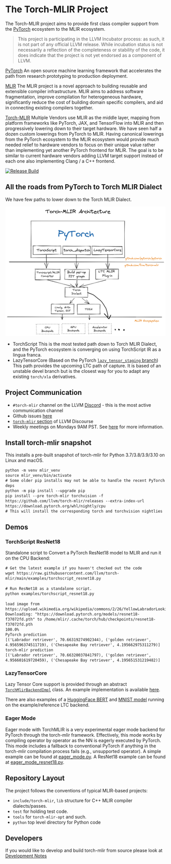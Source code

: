 # The Torch-MLIR Project 

The Torch-MLIR project aims to provide first class compiler support from the [PyTorch](https://pytorch.org) ecosystem to the MLIR ecosystem.

> This project is participating in the LLVM Incubator process: as such, it is
not part of any official LLVM release.  While incubation status is not
necessarily a reflection of the completeness or stability of the code, it
does indicate that the project is not yet endorsed as a component of LLVM.

[PyTorch](https://pytorch.org)
An open source machine learning framework that accelerates the path from research prototyping to production deployment.

[MLIR](https://mlir.llvm.org)
The MLIR project is a novel approach to building reusable and extensible compiler infrastructure. MLIR aims to address software fragmentation, improve compilation for heterogeneous hardware, significantly reduce the cost of building domain specific compilers, and aid in connecting existing compilers together.

[Torch-MLIR](https://github.com/llvm/torch-mlir)
Multiple Vendors use MLIR as the middle layer, mapping from platform frameworks like PyTorch, JAX, and TensorFlow into MLIR and then progressively lowering down to their target hardware. We have seen half a dozen custom lowerings from PyTorch to MLIR. Having canonical lowerings from the PyTorch ecosystem to the MLIR ecosystem would provide much needed relief to hardware vendors to focus on their unique value rather than implementing yet another PyTorch frontend for MLIR. The goal is to be similar to current hardware vendors adding LLVM target support instead of each one also implementing Clang / a C++ frontend.

[![Release Build](https://github.com/llvm/torch-mlir/actions/workflows/buildRelease.yml/badge.svg)](https://github.com/llvm/torch-mlir/actions/workflows/buildRelease.yml)

## All the roads from PyTorch to Torch MLIR Dialect

We have few paths to lower down to the Torch MLIR Dialect.

![Torch Lowering Architectures](Torch-MLIR.png)

 - TorchScript
    This is the most tested path down to Torch MLIR Dialect, and the PyTorch ecosystem is converging on using TorchScript IR as a lingua franca.
 - LazyTensorCore (Based on the PyTorch [`lazy_tensor_staging` branch](https://github.com/pytorch/pytorch/tree/lazy_tensor_staging/lazy_tensor_core))
	This path provides the upcoming LTC path of capture. It is based of an unstable devel branch but is the closest way for you to adapt any existing `torch/xla` derivatives.

## Project Communication

- `#torch-mlir` channel on the LLVM [Discord](https://discord.gg/xS7Z362) - this is the most active communication channel
- Github issues [here](https://github.com/llvm/torch-mlir/issues)
- [`torch-mlir` section](https://llvm.discourse.group/c/projects-that-want-to-become-official-llvm-projects/torch-mlir/41) of LLVM Discourse
- Weekly meetings on Mondays 9AM PST. See [here](https://discourse.llvm.org/t/community-meeting-developer-hour-refactoring-recurring-meetings/62575) for more information.

## Install torch-mlir snapshot

This installs a pre-built snapshot of torch-mlir for Python 3.7/3.8/3.9/3.10 on Linux and macOS.

```shell
python -m venv mlir_venv
source mlir_venv/bin/activate
# Some older pip installs may not be able to handle the recent PyTorch deps
python -m pip install --upgrade pip
pip install --pre torch-mlir torchvision -f https://github.com/llvm/torch-mlir/releases --extra-index-url https://download.pytorch.org/whl/nightly/cpu
# This will install the corresponding torch and torchvision nightlies
```

## Demos

### TorchScript ResNet18 

Standalone script to Convert a PyTorch ResNet18 model to MLIR and run it on the CPU Backend:

```shell
# Get the latest example if you haven't checked out the code
wget https://raw.githubusercontent.com/llvm/torch-mlir/main/examples/torchscript_resnet18.py

# Run ResNet18 as a standalone script.
python examples/torchscript_resnet18.py

load image from https://upload.wikimedia.org/wikipedia/commons/2/26/YellowLabradorLooking_new.jpg
Downloading: "https://download.pytorch.org/models/resnet18-f37072fd.pth" to /home/mlir/.cache/torch/hub/checkpoints/resnet18-f37072fd.pth
100.0%
PyTorch prediction
[('Labrador retriever', 70.66319274902344), ('golden retriever', 4.956596374511719), ('Chesapeake Bay retriever', 4.195662975311279)]
torch-mlir prediction
[('Labrador retriever', 70.66320037841797), ('golden retriever', 4.956601619720459), ('Chesapeake Bay retriever', 4.195651531219482)]
```

### LazyTensorCore

Lazy Tensor Core support is provided through an abstract [`TorchMlirBackendImpl`](python/torch_mlir/csrc/base_lazy_backend/backend_impl.h) class. An example implementation is available [here](examples/ltc_backend/ltc_backend).

There are also examples of a [HuggingFace BERT](examples/ltc_backend_bert.py) and [MNIST model](examples/ltc_backend_mnist.py) running on the example/reference LTC backend.

### Eager Mode

Eager mode with TorchMLIR is a very experimental eager mode backend for PyTorch through the torch-mlir framework. 
Effectively, this mode works by compiling operator by operator as the NN is eagerly executed by PyTorch. 
This mode includes a fallback to conventional PyTorch if anything in the torch-mlir compilation process fails (e.g., unsupported operator).
A simple example can be found at [eager_mode.py](examples/eager_mode.py).
A ResNet18 example can be found at [eager_mode_resnet18.py](examples/eager_mode_resnet18.py).

## Repository Layout

The project follows the conventions of typical MLIR-based projects:

* `include/torch-mlir`, `lib` structure for C++ MLIR compiler dialects/passes.
* `test` for holding test code.
* `tools` for `torch-mlir-opt` and such.
* `python` top level directory for Python code

## Developers
If you would like to develop and build torch-mlir from source please look at [Development Notes](development.md)
